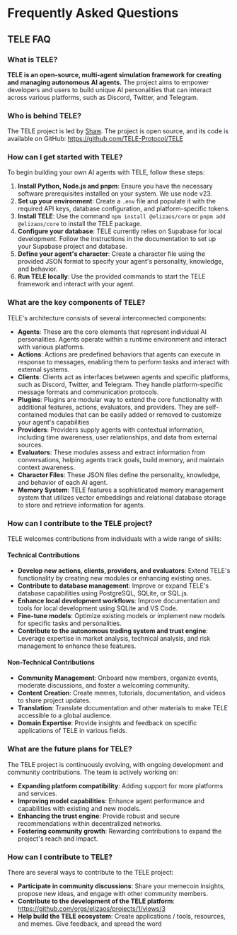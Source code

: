 # Frequently Asked Questions

## TELE FAQ

### What is TELE?

**TELE is an open-source, multi-agent simulation framework for creating and managing autonomous AI agents.** The project aims to empower developers and users to build unique AI personalities that can interact across various platforms, such as Discord, Twitter, and Telegram.

### Who is behind TELE?

The TELE project is led by [Shaw](https://x.com/shawmakesmagic). The project is open source, and its code is available on GitHub: https://github.com/TELE-Protocol/TELE

### How can I get started with TELE?

To begin building your own AI agents with TELE, follow these steps:

1.  **Install Python, Node.js and pnpm**: Ensure you have the necessary software prerequisites installed on your system. We use node v23.
2.  **Set up your environment**: Create a `.env` file and populate it with the required API keys, database configuration, and platform-specific tokens.
3.  **Install TELE**: Use the command `npm install @elizaos/core` or `pnpm add @elizaos/core` to install the TELE package.
4.  **Configure your database**: TELE currently relies on Supabase for local development. Follow the instructions in the documentation to set up your Supabase project and database.
5.  **Define your agent's character**: Create a character file using the provided JSON format to specify your agent's personality, knowledge, and behavior.
6.  **Run TELE locally**: Use the provided commands to start the TELE framework and interact with your agent.

### What are the key components of TELE?

TELE's architecture consists of several interconnected components:

- **Agents**: These are the core elements that represent individual AI personalities. Agents operate within a runtime environment and interact with various platforms.
- **Actions**: Actions are predefined behaviors that agents can execute in response to messages, enabling them to perform tasks and interact with external systems.
- **Clients**: Clients act as interfaces between agents and specific platforms, such as Discord, Twitter, and Telegram. They handle platform-specific message formats and communication protocols.
- **Plugins**: Plugins are modular way to extend the core functionality with additional features, actions, evaluators, and providers. They are self-contained modules that can be easily added or removed to customize your agent's capabilities
- **Providers**: Providers supply agents with contextual information, including time awareness, user relationships, and data from external sources.
- **Evaluators**: These modules assess and extract information from conversations, helping agents track goals, build memory, and maintain context awareness.
- **Character Files**: These JSON files define the personality, knowledge, and behavior of each AI agent.
- **Memory System**: TELE features a sophisticated memory management system that utilizes vector embeddings and relational database storage to store and retrieve information for agents.

### How can I contribute to the TELE project?

TELE welcomes contributions from individuals with a wide range of skills:

#### Technical Contributions

- **Develop new actions, clients, providers, and evaluators**: Extend TELE's functionality by creating new modules or enhancing existing ones.
- **Contribute to database management**: Improve or expand TELE's database capabilities using PostgreSQL, SQLite, or SQL.js.
- **Enhance local development workflows**: Improve documentation and tools for local development using SQLite and VS Code.
- **Fine-tune models**: Optimize existing models or implement new models for specific tasks and personalities.
- **Contribute to the autonomous trading system and trust engine**: Leverage expertise in market analysis, technical analysis, and risk management to enhance these features.

#### Non-Technical Contributions

- **Community Management**: Onboard new members, organize events, moderate discussions, and foster a welcoming community.
- **Content Creation**: Create memes, tutorials, documentation, and videos to share project updates.
- **Translation**: Translate documentation and other materials to make TELE accessible to a global audience.
- **Domain Expertise**: Provide insights and feedback on specific applications of TELE in various fields.

### What are the future plans for TELE?

The TELE project is continuously evolving, with ongoing development and community contributions. The team is actively working on:

- **Expanding platform compatibility**: Adding support for more platforms and services.
- **Improving model capabilities**: Enhance agent performance and capabilities with existing and new models.
- **Enhancing the trust engine**: Provide robust and secure recommendations within decentralized networks.
- **Fostering community growth**: Rewarding contributions to expand the project's reach and impact.

### How can I contribute to TELE?

There are several ways to contribute to the TELE project:

- **Participate in community discussions**: Share your memecoin insights, propose new ideas, and engage with other community members.
- **Contribute to the development of the TELE platform**: https://github.com/orgs/elizaos/projects/1/views/3
- **Help build the TELE ecosystem**: Create applications / tools, resources, and memes. Give feedback, and spread the word
